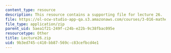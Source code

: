 ```yaml
---
content_type: resource
description: This resource contains a supporting file for lecture 26.
file: https://ol-ocw-studio-app-qa.s3.amazonaws.com/courses/3-016-mathematics-for-materials-scientists-and-engineers-fall-2005/9b3ed745c410bb87569cc83cefbcd4e1_Lecture26.zip
file_type: application/zip
parent_uid: 5aea1f21-249f-c24b-e22b-9c38fbac095e
resourcetype: Other
title: Lecture26.zip
uid: 9b3ed745-c410-bb87-569c-c83cefbcd4e1
---
```

